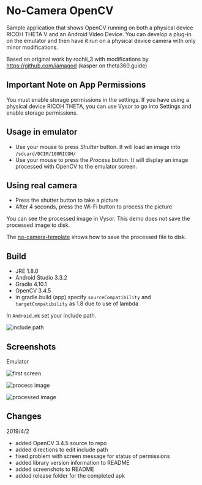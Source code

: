# No-Camera OpenCV
Sample application that shows OpenCV running on both a physical 
device RICOH THETA V and an Android Video Device.  You
can develop a plug-in on the emulator and then have it run
on a physical device camera with only minor modifications.

Based on original work by roohii_3 with
modifications by https://github.com/iamagod (kasper on theta360.guide)

## Important Note on App Permissions

You must enable storage permissions in the settings.
If you have using a physical device RICOH THETA, you can
use Vysor to go into Settings and enable storage permissions.

## Usage in emulator

* Use your mouse to press *Shutter* button. It will load an 
image into `/sdcard/DCIM/100RICOH/`
* Use your mouse to press the *Process* button. It will
display an image processed with OpenCV to the emulator screen.

## Using real camera

* Press the shutter button to take a picture
* After 4 seconds, press the Wi-Fi button to process the picture

You can see the processed image in Vysor. This demo does not
save the processed image to disk.

The [no-camera-template](https://github.com/codetricity/no-camera-template)
 shows how to save the processed file
to disk.

## Build


* JRE 1.8.0
* Android Studio 3.3.2
* Gradle 4.10.1
* OpenCV 3.4.5
* in gradle.build (app) specify `sourceCompatibility` and `targetCompatibility` as 1.8 due to use of lambda


In `Android.mk` set your include path.

![include path](images/includepath.png)

## Screenshots

Emulator

![first screen](images/first-screen.png)

![process image](images/process.png)

![processed image](images/processed-image.png)

## Changes

2019/4/2

* added OpenCV 3.4.5 source to repo
* added directions to edit include path
* fixed problem with screen message for status of permissions
* added library version information to README
* added screenshots to README
* added release folder for the completed apk